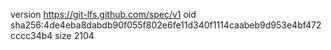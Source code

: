 version https://git-lfs.github.com/spec/v1
oid sha256:4de4eba8dabdb90f055f802e6fe11d340f1114caabeb9d953e4bf472cccc34b4
size 2104

